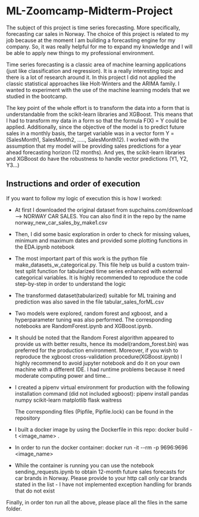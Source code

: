 # ML-Zoomcamp-Midterm-Project
The subject of this project is time series forecasting. More specifically, forecasting car sales in Norway. The choice of this project is related to my 
job because at the moment I am building a forecasting engine for my company. So, it was really helpful for me to expand my knowledge and I will be able to
apply new things to my professional environment.

Time series forecasting is a classic area of machine learning applications (just like classification and regression). It is a really interesting topic and there is a lot 
of research around it. In this project I did not applied the classic statistical approaches like Holt-Winters and the ARIMA family. I wanted to experiment with the use
of the machine learning models that we studied in the bootcamp. 

The key point of the whole effort is to transform the data into a form that is understandable from the scikit-learn libraries and XGBoost.  This means  that I had to
transform my data in a form so that the formula F(X) = Y could be applied. Additionally, since the objective of the model is to predict future sales in a monthly basis,
the target variable was in a vector form Y = (SalesMonth1, SalesMonth2, ....., SalesMonth12). I worked with the assumption that my model will be providing sales predictions for 
a year ahead forecasting horizon (12 months). And yes, the scikit-learn libraries and XGBoost do have the robustness to handle vector predictions (Y1, Y2, Y3...)


## Instructions and order of execution
If you want to follow my logic of execution this is how I worked:
- At first I downloaded the original dataset from supchains.com/download --> NORWAY CAR SALES. You can also find it in the repo by the name norway_new_car_sales_by_make1.csv
- Then, I did some basic exploration in order to check for missing values, minimum and maximum dates and provided some plotting functions in the EDA.ipynb notebook
- The most important part of this work is the python file make_datasets_w_categorical.py. This file help us build a custom train-test split function for tabularized time series
  enhanced with external categorical variables. It is highly recommended to reproduce the code step-by-step in order to understand the logic
- The transformed dataset(tabularized) suitable for ML training and prediction was also saved in the file tabular_sales_forML.csv
- Two models were explored, random forest and xgboost, and a hyperparameter tuning was also performed. The corresponding notebooks are RandomForest.ipynb and XGBoost.ipynb.
- It should be noted that the Random Forest algorithm appeared to provide us with better results, hence its model(random_forest.bin) was preferred for the production environment.
  Moreover, if you wish to reproduce the xgboost cross-validation procedure(XGBoost.ipynb) I highly recommend to avoid jupyter notebook and do it on your own machine with a different IDE.
  I had runtime problems because it need moderate computing power and time...
  
- I created a pipenv virtual environment for production with the following installation command (did not included xgboost):
  pipenv install pandas numpy scikit-learn matplotlib flask waitress

  The corresponding files (Pipfile, Pipfile.lock) can be found in the repository

- I built a docker image by using the Dockerfile in this repo:
  docker build -t <image_name> .

- In order to run the docker container:
  docker run -it --rm -p 9696:9696 <image_name>

- While the container is running you can use the notebook sending_requests.ipynb to obtain 12-month future sales forecasts for car brands in Norway.
  Please provide to your http call only car brands stated in the list - I have not implemented exception handling for brands that do not exist


Finally, in order ton run all the above, please place all the files in the same folder.
